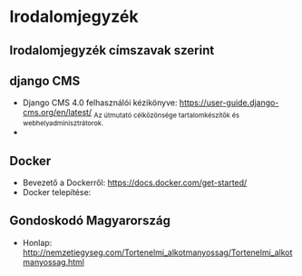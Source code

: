 # Irodalomjegyzék
## Irodalomjegyzék címszavak szerint
## django CMS
- Django CMS 4.0 felhasználói kézikönyve: https://user-guide.django-cms.org/en/latest/ 
  <sub> Az útmutató célközönsége tartalomkészítők és webhelyadminisztrátorok. </sub>
- 
  
## Docker
- Bevezető a Dockerről: https://docs.docker.com/get-started/
- Docker telepítése: 

## Gondoskodó Magyarország
- Honlap: http://nemzetiegyseg.com/Tortenelmi_alkotmanyossag/Tortenelmi_alkotmanyossag.html
 
